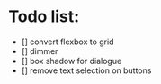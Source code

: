 # Todo list:
* [] convert flexbox to grid
* [] dimmer
* [] box shadow for dialogue
* [] remove text selection on buttons
